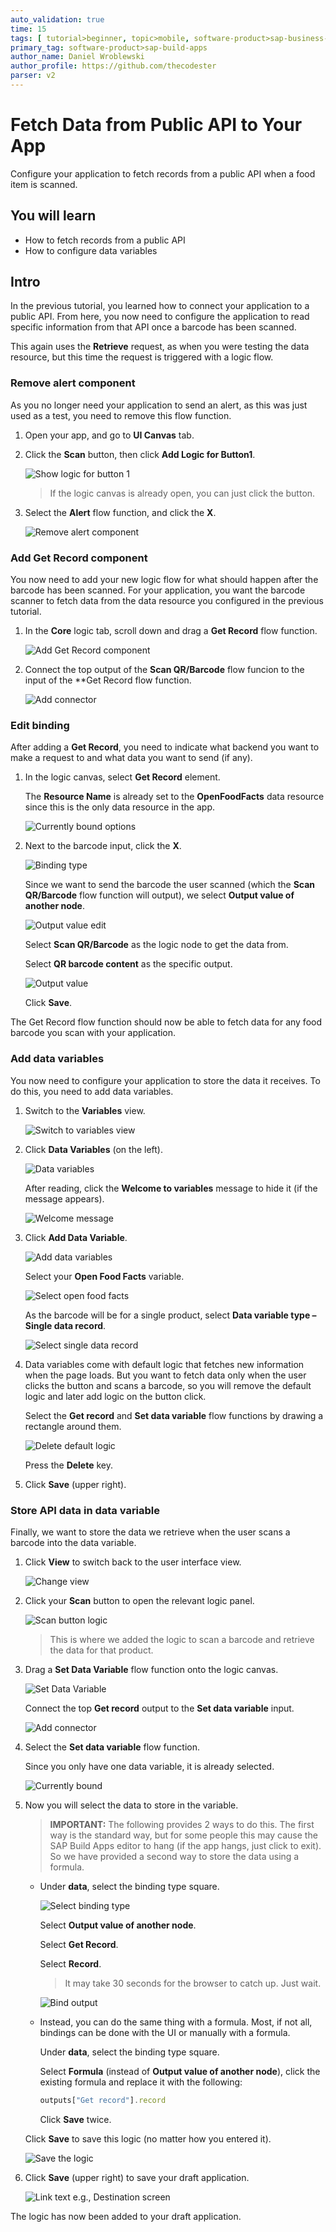 ```yaml
---
auto_validation: true
time: 15
tags: [ tutorial>beginner, topic>mobile, software-product>sap-business-technology-platform, software-product>sap-build]
primary_tag: software-product>sap-build-apps
author_name: Daniel Wroblewski
author_profile: https://github.com/thecodester
parser: v2
---
```


# Fetch Data from Public API to Your App
<!-- description --> Configure your application to fetch records from a public API when a food item is scanned.

## You will learn
  - How to fetch records from a public API
  - How to configure data variables

## Intro
In the previous tutorial, you learned how to connect your application to a public API. From here, you now need to configure the application to read specific information from that API once a barcode has been scanned. 

This again uses the **Retrieve** request, as when you were testing the data resource, but this time the request is triggered with a logic flow.



### Remove alert component
As you no longer need your application to send an alert, as this was just used as a test, you need to remove this flow function.

1. Open your app, and go to **UI Canvas** tab.

2. Click the **Scan** button, then click **Add Logic for Button1**.

    ![Show logic for button 1](show_logic.png)

    >If the logic canvas is already open, you can just click the button.

3. Select the **Alert** flow function, and click the **X**.

    ![Remove alert component](alert_component.png)





### Add Get Record component

You now need to add your new logic flow for what should happen after the barcode has been scanned. For your application, you want the barcode scanner to fetch data from the data resource you configured in the previous tutorial.

1. In the **Core** logic tab, scroll down and drag a **Get Record** flow function. 

    ![Add Get Record component](get_record.png)

2. Connect the top output of the **Scan QR/Barcode** flow funcion to the input of the **Get Record flow function.

    ![Add connector](add_connector.png)






### Edit binding
After adding a **Get Record**, you need to indicate what backend you want to make a request to and what data you want to send (if any).


1. In the logic canvas, select **Get Record** element.
   
    The **Resource Name** is already set to the **OpenFoodFacts** data resource since this is the only data resource in the app.

    ![Currently bound options](currently_bound.png)

2. Next to the barcode input, click the **X**.

    ![Binding type](bind1.png)

    Since we want to send the barcode the user scanned (which the **Scan QR/Barcode** flow function will output), we select **Output value of another node**.

    ![Output value edit](output_value_node.png)

    Select **Scan QR/Barcode** as the logic node to get the data from.
    
    Select **QR barcode content** as the specific output.

    ![Output value](output_value_node2.png)

    Click **Save**.

The Get Record flow function should now be able to fetch data for any food barcode you scan with your application.








### Add data variables
You now need to configure your application to store the data it receives. To do this, you need to add data variables.

1. Switch to the **Variables** view.

    ![Switch to variables view](variables_view.png)

2. Click **Data Variables** (on the left).

    ![Data variables](data_variables.png)

    After reading, click the **Welcome to variables** message to hide it (if the message appears).

    ![Welcome message](data_variables2.png)

3. Click **Add Data Variable**.

    ![Add data variables](add_data_variable.png)

    Select your **Open Food Facts** variable.

    ![Select open food facts](open_food_facts.png)

    As the barcode will be for a single product, select **Data variable type – Single data record**.

    ![Select single data record](single_data_record.png)

4. Data variables come with default logic that fetches new information when the page loads. But you want to fetch data only when the user clicks the button and scans a barcode, so you will remove the default logic and later add logic on the button click.

    Select the **Get record** and **Set data variable** flow functions by drawing a rectangle around them.

    ![Delete default logic](delete_default_logic.png)

    Press the **Delete** key.
    
5. Click **Save** (upper right).








### Store API data in data variable
Finally, we want to store the data we retrieve when the user scans a barcode into the data variable.

1. Click **View** to switch back to the user interface view. 

    ![Change view](change_view.png)

2. Click your **Scan** button to open the relevant logic panel.

    ![Scan button logic](scan_button_logic.png)

    >This is where we added the logic to scan a barcode and retrieve the data for that product.

3. Drag a **Set Data Variable** flow function onto the logic canvas.

    ![Set Data Variable](set_data_variable.png)

    Connect the top **Get record** output to the **Set data variable** input.

    ![Add connector](add_connector_options.png)

5. Select the **Set data variable** flow function.

    Since you only have one data variable, it is already selected.
    
    ![Currently bound](currently_bound1.png)

6. Now you will select the data to store in the variable.

    >**IMPORTANT:** The following provides 2 ways to do this. The first way is the standard way, but for some people this may cause the SAP Build Apps editor to hang (if the app hangs, just click to exit). So we have provided a second way to store the data using a formula.

    -  Under **data**, select the binding type square.
        
        ![Select binding type](binddata1.png)

        Select **Output value of another node**. 
        
        Select **Get Record**.
        
        Select **Record**.

        >It may take 30 seconds for the browser to catch up. Just wait.

        ![Bind output](select_get_record.png)

    - Instead, you can do the same thing with a formula. Most, if not all, bindings can be done with the UI or manually with a formula.

        Under **data**, select the binding type square.
        
        Select **Formula** (instead of **Output value of another node**), click the existing formula and replace it with the following:

        ```JavaScript
        outputs["Get record"].record
        ```

        Click **Save** twice.

    Click **Save** to save this logic (no matter how you entered it).

    ![Save the logic](save_data_variable.png)

7. Click **Save** (upper right) to save your draft application.

    ![Link text e.g., Destination screen](save_draft.png)

The logic has now been added to your draft application.
